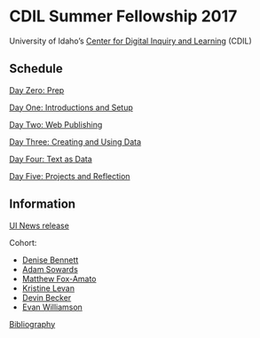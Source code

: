 # CDIL Summer Fellowship 2017

University of Idaho’s [Center for Digital Inquiry and Learning](http://digital.lib.uidaho.edu/cdil/) (CDIL)

## Schedule

[Day Zero: Prep](outlines/day-0.md)

[Day One: Introductions and Setup](outlines/day-1.md)

[Day Two: Web Publishing](outlines/day-2.md)

[Day Three: Creating and Using Data](outlines/day-3.md)

[Day Four: Text as Data](outlines/day-4.md)

[Day Five: Projects and Reflection](outlines/day-5.md)

## Information

[UI News release](https://www.uidaho.edu/news/news-articles/news-releases/2017-february/020617-cdil)

Cohort:
- [Denise Bennett](https://github.com/denisebennett)
- [Adam Sowards](https://github.com/AdamMSowards)
- [Matthew Fox-Amato](https://github.com/mfamato)
- [Kristine Levan](https://github.com/kristinelevan)
- [Devin Becker](https://github.com/dcnb)
- [Evan Williamson](https://github.com/evanwill/)

[Bibliography](readings/bibliography.md)